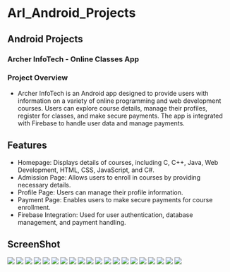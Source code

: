 # ArI_Android_Projects
## Android Projects

### Archer InfoTech - Online Classes App
### Project Overview
- Archer InfoTech is an Android app designed to provide users with information on a variety of online programming and web development courses. Users can explore course details, manage their profiles, register for classes, and make secure payments. The app is integrated with Firebase to handle user data and manage payments.

## Features
- Homepage: Displays details of courses, including C, C++, Java, Web Development, HTML, CSS, JavaScript, and C#.
- Admission Page: Allows users to enroll in courses by providing necessary details.
- Profile Page: Users can manage their profile information.
- Payment Page: Enables users to make secure payments for course enrollment.
- Firebase Integration: Used for user authentication, database management, and payment handling.

## ScreenShot

<img src="https://github.com/ArcherInfotechInhouseTraining/ArI_Android_Projects/blob/main/Batch%201/Pooja/Project%202%20using%20Firebase/Output%20Screenshots/splashScreen.jpeg?raw=true">

<img src ="https://github.com/ArcherInfotechInhouseTraining/ArI_Android_Projects/blob/main/Batch%201/Pooja/Project%202%20using%20Firebase/Output%20Screenshots/LetsStartOne.jpeg?raw=true">

<img src ="https://github.com/ArcherInfotechInhouseTraining/ArI_Android_Projects/blob/main/Batch%201/Pooja/Project%202%20using%20Firebase/Output%20Screenshots/LetsStartTwo.jpeg?raw=true">

<img src ="https://github.com/ArcherInfotechInhouseTraining/ArI_Android_Projects/blob/main/Batch%201/Pooja/Project%202%20using%20Firebase/Output%20Screenshots/LetsStartThree.jpeg?raw=true">

<img src ="https://github.com/ArcherInfotechInhouseTraining/ArI_Android_Projects/blob/main/Batch%201/Pooja/Project%202%20using%20Firebase/Output%20Screenshots/LetsStartFour.jpeg?raw=true">

<img src ="https://github.com/ArcherInfotechInhouseTraining/ArI_Android_Projects/blob/main/Batch%201/Pooja/Project%202%20using%20Firebase/Output%20Screenshots/RegistrationOne.jpeg?raw=true">

<img src ="https://github.com/ArcherInfotechInhouseTraining/ArI_Android_Projects/blob/main/Batch%201/Pooja/Project%202%20using%20Firebase/Output%20Screenshots/RegstrationTwo.jpeg?raw=true">

<img src ="https://github.com/ArcherInfotechInhouseTraining/ArI_Android_Projects/blob/main/Batch%201/Pooja/Project%202%20using%20Firebase/Output%20Screenshots/UserLogIn.jpeg?raw=true">

<img src ="https://github.com/ArcherInfotechInhouseTraining/ArI_Android_Projects/blob/main/Batch%201/Pooja/Project%202%20using%20Firebase/Output%20Screenshots/AdminLogIn.jpeg?raw=true">

<img src ="https://github.com/ArcherInfotechInhouseTraining/ArI_Android_Projects/blob/main/Batch%201/Pooja/Project%202%20using%20Firebase/Output%20Screenshots/CourceList.jpeg?raw=true">

<img src ="https://github.com/ArcherInfotechInhouseTraining/ArI_Android_Projects/blob/main/Batch%201/Pooja/Project%202%20using%20Firebase/Output%20Screenshots/DetaillsAboutCource.jpeg?raw=true">

<img src ="https://github.com/ArcherInfotechInhouseTraining/ArI_Android_Projects/blob/main/Batch%201/Pooja/Project%202%20using%20Firebase/Output%20Screenshots/AdmisionForm.jpeg?raw=true">

<img src ="https://github.com/ArcherInfotechInhouseTraining/ArI_Android_Projects/blob/main/Batch%201/Pooja/Project%202%20using%20Firebase/Output%20Screenshots/Profile.jpeg?raw=true">

<img src="https://github.com/ArcherInfotechInhouseTraining/ArI_Android_Projects/blob/main/Batch%201/Pooja/Project%202%20using%20Firebase/Output%20Screenshots/PaymentPage.jpeg?raw=true">

<img src="https://github.com/ArcherInfotechInhouseTraining/ArI_Android_Projects/blob/main/Batch%201/Pooja/Project%202%20using%20Firebase/Output%20Screenshots/PayMentPage2.jpeg?raw=true">

<img src = "https://github.com/ArcherInfotechInhouseTraining/ArI_Android_Projects/blob/main/Batch%201/Pooja/Project%202%20using%20Firebase/Output%20Screenshots/PayWithUPI.jpeg?raw=true">

<img src = "https://github.com/ArcherInfotechInhouseTraining/ArI_Android_Projects/blob/main/Batch%201/Pooja/Project%202%20using%20Firebase/Output%20Screenshots/EMI.jpeg?raw=true">

<img src = "https://github.com/ArcherInfotechInhouseTraining/ArI_Android_Projects/blob/main/Batch%201/Pooja/Project%202%20using%20Firebase/Output%20Screenshots/CardPayment.jpeg?raw=true">

<img src = "https://github.com/ArcherInfotechInhouseTraining/ArI_Android_Projects/blob/main/Batch%201/Pooja/Project%202%20using%20Firebase/Output%20Screenshots/NetBanking.jpeg?raw=true">

<img src = "https://github.com/ArcherInfotechInhouseTraining/ArI_Android_Projects/blob/main/Batch%201/Pooja/Project%202%20using%20Firebase/Output%20Screenshots/PaymentSuccess.jpeg?raw=true">














